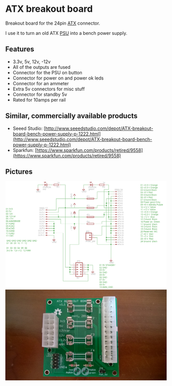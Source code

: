 # ATX breakout board

Breakout board for the 24pin [ATX](https://en.wikipedia.org/wiki/ATX) connector.

I use it to turn an old ATX [PSU](https://en.wikipedia.org/wiki/Power_supply_unit_(computer)) into a bench power supply.

## Features
* 3.3v, 5v, 12v, -12v
* All of the outputs are fused
* Connector for the PSU on button
* Connector for power on and power ok leds
* Connector for an ammeter
* Extra 5v connectors for misc stuff
* Connector for standby 5v
* Rated for 10amps per rail
 
 
## Similar, commercially available products
* Seeed Studio: [http://www.seeedstudio.com/depot/ATX-breakout-board-bench-power-supply-p-1222.html](http://www.seeedstudio.com/depot/ATX-breakout-board-bench-power-supply-p-1222.html)
* Sparkfun: [https://www.sparkfun.com/products/retired/9558](https://www.sparkfun.com/products/retired/9558)


## Pictures
![ATX Breakout board schematic](ATXBreakout_schematic.png  "ATX Breakout board schematic")
![ATX Breakout board assembled](ATXBreakout_assembled.jpg  "ATX Breakout board assembled")
